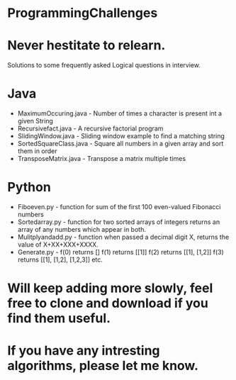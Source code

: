 # ProgrammingChallenges
# Never hestitate to relearn.

Solutions to some frequently asked Logical questions in interview.


# Java
* MaximumOccuring.java   - Number of times a character is present int a given String
* Recursivefact.java     - A recursive factorial program
* SlidingWindow.java     - Sliding window example to find a matching string
* SortedSquareClass.java - Square all numbers in a given array and sort them in order   
* TransposeMatrix.java   - Transpose a matrix multiple times

# Python
* Fiboeven.py            - function for sum of the first 100 even-valued Fibonacci numbers
* Sortedarray.py         - function for two sorted arrays of integers returns an array of any numbers which appear in both.
* Mulitplyandadd.py      - function when passed a decimal digit X, returns the value of X+XX+XXX+XXXX.
* Generate.py            - f(0) returns []
                            f(1) returns [[1]]
                            f(2) returns [[1], [1,2]]
                            f(3) returns [[1], [1,2], [1,2,3]]
                            etc.
  
# Will keep adding more slowly, feel free to clone and download if you find them useful.
# If you have any intresting algorithms, please let me know. 
